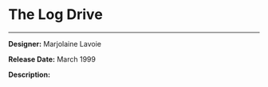# The Log Drive 

*     *     *     *  

**Designer:** Marjolaine Lavoie

**Release Date:** March 1999 

**Description:** 

<div id="viewerCont">
			<script  type="text/javascript">
				createRtiViewer("viewerCont", "webrti-march", 491, 427); 
			</script>
		</div>




